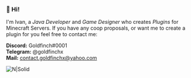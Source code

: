 ### 👋 Hi! 

I'm Ivan, a *Java Developer* and *Game Designer* who creates *Plugins* for Minecraft Servers.
If you have any coop proposals, or want me to create a plugin for you feel free to contact me:

**Discord:** Goldfinch#0001  
**Telegram:** @goldfinchx  
**Mail:** contact.goldfinchx@yahoo.com 

![N|Solid](https://i.imgur.com/NxHmq4b.png)
